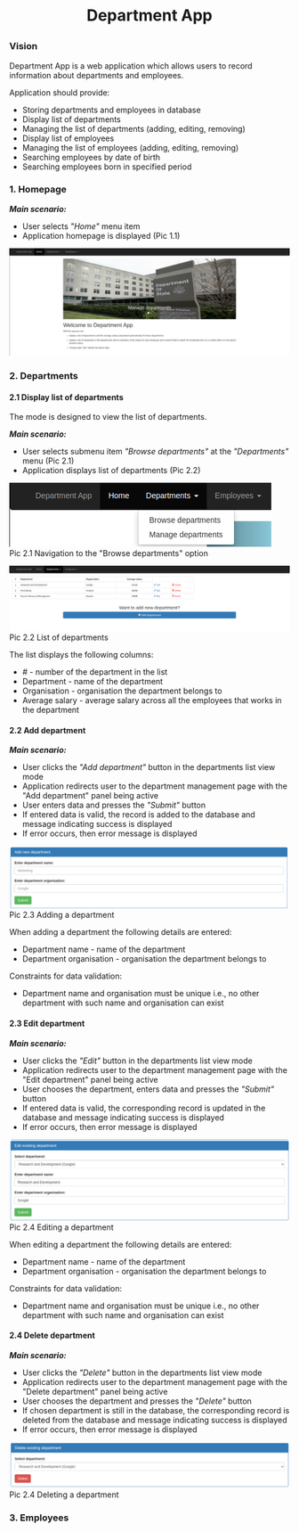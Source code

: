# <p style="text-align: center;"> Department App </p>

### Vision

Department App is a web application which allows users to record information 
about departments and employees.

Application should provide:
- Storing departments and employees in database
- Display list of departments
- Managing the list of departments (adding, editing, removing)
- Display list of employees
- Managing the list of employees (adding, editing, removing)
- Searching employees by date of birth
- Searching employees born in specified period

### 1. Homepage

***Main scenario:***
- User selects *"Home"* menu item
- Application homepage is displayed (Pic 1.1)

![Homepage](../department_app/static/images/homepage.png)

### 2. Departments

#### 2.1 Display list of departments

The mode is designed to view the list of departments.

***Main scenario:***
- User selects submenu item *"Browse departments"* at the *"Departments"* 
  menu (Pic 2.1)
- Application displays list of departments (Pic 2.2)

![Navigation to the 'Browse departments' option](../department_app/static/images/browse_departments_navigation.png)  
Pic 2.1 Navigation to the "Browse departments" option  

!['Browse departments' view](../department_app/static/images/browse_departments_page.png)
Pic 2.2 List of departments

The list displays the following columns:
- \# - number of the department in the list
- Department - name of the department
- Organisation - organisation the department belongs to
- Average salary - average salary across all the employees that works in the department

#### 2.2 Add department

***Main scenario:***
- User clicks the *"Add department"* button in the departments list view mode
- Application redirects user to the department management page with the "Add 
  department" panel being active
- User enters data and presses the *"Submit"* button
- If entered data is valid, the record is added to the database and message 
  indicating success is displayed
- If error occurs, then error message is displayed

!['Add department' view](../department_app/static/images/add_department.png)
Pic 2.3 Adding a department

When adding a department the following details are entered:
- Department name - name of the department
- Department organisation - organisation the department belongs to

Constraints for data validation:
- Department name and organisation must be unique i.e., no other department 
  with such name and organisation can exist

#### 2.3 Edit department

***Main scenario:***
- User clicks the *"Edit"* button in the departments list view mode
- Application redirects user to the department management page with the "Edit 
  department" panel being active
- User chooses the department, enters data and presses the *"Submit"* button
- If entered data is valid, the corresponding record is updated in the database 
  and message indicating success is displayed
- If error occurs, then error message is displayed

!['Edit department' view](../department_app/static/images/edit_department.png)
Pic 2.4 Editing a department

When editing a department the following details are entered:
- Department name - name of the department
- Department organisation - organisation the department belongs to

Constraints for data validation:
- Department name and organisation must be unique i.e., no other department 
  with such name and organisation can exist

#### 2.4 Delete department

***Main scenario:***
- User clicks the *"Delete"* button in the departments list view mode
- Application redirects user to the department management page with the "Delete 
  department" panel being active
- User chooses the department and presses the *"Delete"* button
- If chosen department is still in the database, the corresponding record is 
  deleted from the database and message indicating success is displayed
- If error occurs, then error message is displayed

!['Delete department' view](../department_app/static/images/delete_department.png)
Pic 2.4 Deleting a department



### 3. Employees